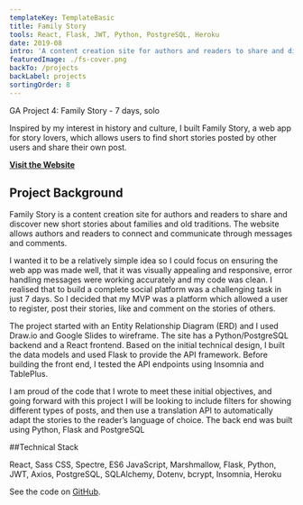 ```yaml
---
templateKey: TemplateBasic
title: Family Story
tools: React, Flask, JWT, Python, PostgreSQL, Heroku
date: 2019-08
intro: 'A content creation site for authors and readers to share and discover new short stories about families and old traditions.'
featuredImage: ./fs-cover.png
backTo: /projects
backLabel: projects
sortingOrder: 8
---
```


GA Project 4: Family Story - 7 days, solo

Inspired by my interest in history and culture, I built Family Story, a web app for story lovers, which allows users to find short stories posted by other users and share their own post.

**<a href="https://family-story-ga.herokuapp.com" target="_blank">Visit the Website</a>**

## Project Background

Family Story is a content creation site for authors and readers to share and discover new short stories about families and old traditions. The website allows authors and readers to connect and communicate through messages and comments.

I wanted it to be a relatively simple idea so I could focus on ensuring the web app was made well, that it was visually appealing and responsive, error handling messages were working accurately and my code was clean. I realised that to build a complete social platform was a challenging task in just 7 days. So I decided that my MVP was a platform which allowed a user to register, post their stories, like and comment on the stories of others.

The project started with an Entity Relationship Diagram (ERD) and I used Draw.io and Google Slides to wireframe. The site has a Python/PostgreSQL backend and a React frontend. Based on the initial technical design, I built the data models and used Flask to provide the API framework. Before building the front end, I tested the API endpoints using Insomnia and TablePlus.

I am proud of the code that I wrote to meet these initial objectives, and going forward with this project I will be looking to include filters for showing different types of posts, and then use a translation API to automatically adapt the stories to the reader’s language of choice. The back end was built using Python, Flask and PostgreSQL

##Technical Stack

React, Sass CSS, Spectre, ES6 JavaScript, Marshmallow, Flask, Python, JWT, Axios, PostgreSQL, SQLAlchemy, Dotenv, bcrypt, Insomnia, Heroku

See the code on <a href="https://github.com/gaebar/family-story" target="_blank">GitHub</a>.
